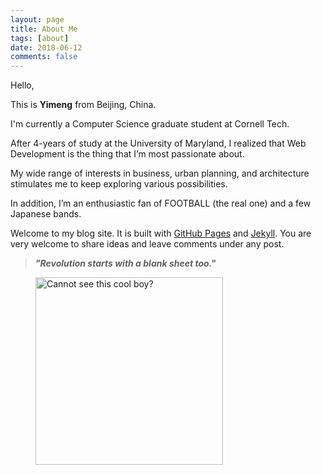 ```yaml
---
layout: page
title: About Me
tags: [about]
date: 2018-06-12
comments: false
---
```


Hello,

This is <b>Yimeng</b> from Beijing, China.

I'm currently a Computer Science graduate student at Cornell Tech.

After 4-years of study at the University of Maryland, I realized that Web Development is the thing that I’m most passionate about.

My wide range of interests in business, urban planning, and architecture stimulates me to keep exploring various possibilities.

In addition, I’m an enthusiastic fan of FOOTBALL (the real one) and a few Japanese bands.

Welcome to my blog site. It is built with <a href="https://pages.github.com/">GitHub Pages</a> and <a href="https://www.jekyll.com/">Jekyll</a>. You are very welcome to share ideas and leave comments under any post.


> <b><i>"Revolution starts with a blank sheet too."</i></b>

<figure>
	<img src="https://user-images.githubusercontent.com/11435445/41336095-bc6de416-6f1d-11e8-82ce-57709a57b3af.jpg" alt="Cannot see this cool boy?" width="300" height="300">
</figure>
